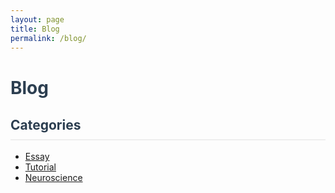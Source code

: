```yaml
---
layout: page
title: Blog
permalink: /blog/
---
```


# Blog

## Categories
- [Essay](/blog/category/essay)
- [Tutorial](/blog/category/tutorial)
- [Neuroscience](/blog/category/neuroscience)

<style>
.page-content {
    max-width: 800px;
    margin: 0 auto;
    padding: 20px;
}

h1, h2, h3 {
    color: #2c3e50;
}

h2 {
    border-bottom: 2px solid #eee;
    padding-bottom: 10px;
    margin-top: 30px;
}

h3 {
    margin-bottom: 5px;
}

h3 a {
    color: #2c3e50;
    text-decoration: none;
}

h3 a:hover {
    color: #3498db;
}

.post-meta {
    color: #7f8c8d;
    font-size: 0.9em;
    margin-bottom: 15px;
}

.post-excerpt {
    color: #34495e;
    margin-bottom: 30px;
    line-height: 1.6;
}

.categories {
    margin-top: 40px;
}

.categories a {
    display: inline-block;
    margin: 5px;
    padding: 5px 10px;
    background: #f5f5f5;
    border-radius: 15px;
    color: #2c3e50;
    text-decoration: none;
    font-size: 0.9em;
}

.categories a:hover {
    background: #e0e0e0;
}
</style> 
